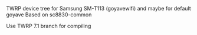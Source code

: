 TWRP device tree for Samsung SM-T113 (goyavewifi) and maybe for default goyave
Based on sc8830-common

Use TWRP 7.1 branch for compiling
